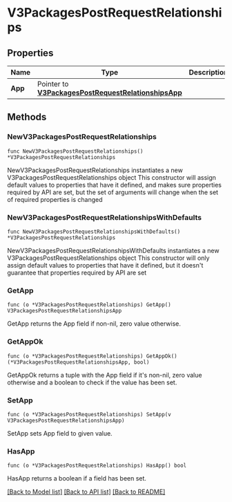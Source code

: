# V3PackagesPostRequestRelationships

## Properties

Name | Type | Description | Notes
------------ | ------------- | ------------- | -------------
**App** | Pointer to [**V3PackagesPostRequestRelationshipsApp**](V3PackagesPostRequestRelationshipsApp.md) |  | [optional] 

## Methods

### NewV3PackagesPostRequestRelationships

`func NewV3PackagesPostRequestRelationships() *V3PackagesPostRequestRelationships`

NewV3PackagesPostRequestRelationships instantiates a new V3PackagesPostRequestRelationships object
This constructor will assign default values to properties that have it defined,
and makes sure properties required by API are set, but the set of arguments
will change when the set of required properties is changed

### NewV3PackagesPostRequestRelationshipsWithDefaults

`func NewV3PackagesPostRequestRelationshipsWithDefaults() *V3PackagesPostRequestRelationships`

NewV3PackagesPostRequestRelationshipsWithDefaults instantiates a new V3PackagesPostRequestRelationships object
This constructor will only assign default values to properties that have it defined,
but it doesn't guarantee that properties required by API are set

### GetApp

`func (o *V3PackagesPostRequestRelationships) GetApp() V3PackagesPostRequestRelationshipsApp`

GetApp returns the App field if non-nil, zero value otherwise.

### GetAppOk

`func (o *V3PackagesPostRequestRelationships) GetAppOk() (*V3PackagesPostRequestRelationshipsApp, bool)`

GetAppOk returns a tuple with the App field if it's non-nil, zero value otherwise
and a boolean to check if the value has been set.

### SetApp

`func (o *V3PackagesPostRequestRelationships) SetApp(v V3PackagesPostRequestRelationshipsApp)`

SetApp sets App field to given value.

### HasApp

`func (o *V3PackagesPostRequestRelationships) HasApp() bool`

HasApp returns a boolean if a field has been set.


[[Back to Model list]](../README.md#documentation-for-models) [[Back to API list]](../README.md#documentation-for-api-endpoints) [[Back to README]](../README.md)


